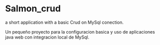# Salmon_crud
a short application with a basic Crud on MySql conection.


Un pequeño proyecto para la configuracion basica y uso de aplicaciones java web con integracion local de MySql.
